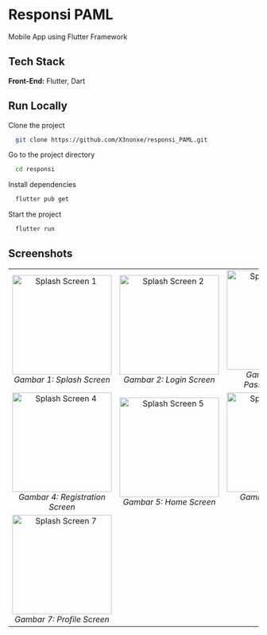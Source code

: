 
# Responsi PAML
Mobile App using Flutter Framework

## Tech Stack
**Front-End:** Flutter, Dart


## Run Locally

Clone the project

```bash
  git clone https://github.com/X3nonxe/responsi_PAML.git
```

Go to the project directory

```bash
  cd responsi
```

Install dependencies

```bash
  flutter pub get
```

Start the project

```bash
  flutter run
```


## Screenshots

<table>
  <tr>
    <td align="center">
      <img src="https://github.com/user-attachments/assets/1672b770-da29-40a8-8d0a-06025db2c327" alt="Splash Screen 1" width="200"/>
      <br>
      <em>Gambar 1: Splash Screen</em>
    </td>
    <td align="center">
      <img src="https://github.com/user-attachments/assets/8cb5436e-59f5-4aa0-baa3-adff3f56f03e" alt="Splash Screen 2" width="200"/>
      <br>
      <em>Gambar 2: Login Screen</em>
    </td>
    <td align="center">
      <img src="https://github.com/user-attachments/assets/db72830c-1e1e-41ed-9a7d-83566d0254d5" alt="Splash Screen 3" width="200"/>
      <br>
      <em>Gambar 3: Lupa Password Screen</em>
    </td>
  </tr>
  <tr>
    <td align="center">
      <img src="https://github.com/user-attachments/assets/3780f6d9-99b4-4a80-adb6-a7f3c9683483" alt="Splash Screen 4" width="200"/>
      <br>
      <em>Gambar 4: Registration Screen</em>
    </td>
    <td align="center">
      <img src="https://github.com/user-attachments/assets/d3c9f74d-339f-4afa-9d3a-e467ce0ce604" alt="Splash Screen 5" width="200"/>
      <br>
      <em>Gambar 5: Home Screen</em>
    </td>
    <td align="center">
      <img src="https://github.com/user-attachments/assets/6ad012a3-a322-44f6-a02e-5dcdbb5d9a77" alt="Splash Screen 6" width="200"/>
      <br>
      <em>Gambar 6: Account Screen</em>
    </td>
  </tr>
  <tr>
    <td align="center">
      <img src="https://github.com/user-attachments/assets/84eed724-a5a6-4919-bf5e-0e9af649af4b" alt="Splash Screen 7" width="200"/>
      <br>
      <em>Gambar 7: Profile Screen</em>
    </td>
  </tr>
</table>


